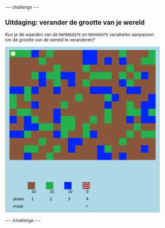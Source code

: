 --- challenge ---
## Uitdaging: verander de grootte van je wereld

Kun je de waarden van de `MAPBREEDTE` en `MAPHOOGTE` variabelen aanpassen om de grootte van de wereld te veranderen?

![screenshot](images/craft-mapsize.png)

--- /challenge ---

